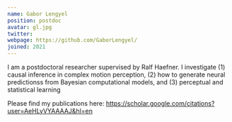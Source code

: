 ```yaml
---
name: Gabor Lengyel
position: postdoc
avatar: gl.jpg
twitter: 
webpage: https://github.com/GaborLengyel/
joined: 2021
---
```


I am a postdoctoral researcher supervised by Ralf Haefner. I investigate (1) causal inference in complex motion perception, (2) how to generate neural predictionss from Bayesian computational models, and (3) perceptual and statistical learning

Please find my publications here: https://scholar.google.com/citations?user=AeHLyVYAAAAJ&hl=en
